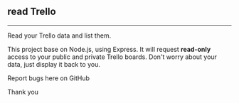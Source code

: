 read Trello
-----------

----

Read your Trello data and list them.

This project base on Node.js, using Express. It will request **read-only** access to your public and private Trello boards. 
Don't worry about your data, just display it back to you.


Report bugs here on GitHub

Thank you 
